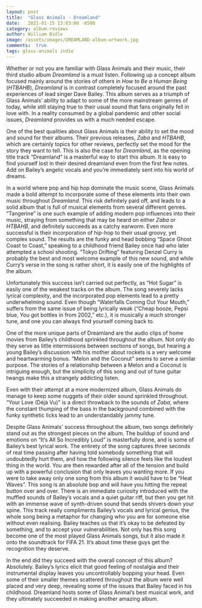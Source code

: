 ```yaml
---
layout: post
title:  "Glass Animals - Dreamland"
date:   2021-01-15 13:03:00 -0500
category: album-reviews
author: William Bidle
image: /assets/images/DREAMLAND-album-artwork.jpg
comments:  true
tags: glass-animals indie
---
```

Whether or not you are familiar with Glass Animals and their music, their third studio album _Dreamland_ is a must listen. Following up a concept album focused mainly around the stories of others in _How to Be a Human Being_ (_HTBAHB_), _Dreamland_ is in contrast completely focused around the past experiences of lead singer Dave Bailey. This album serves as a triumph of Glass Animals’ ability to adapt to some of the more mainstream genres of today, while still staying true to their usual sound that fans originally fell in love with. In a reality consumed by a global pandemic and other social issues, _Dreamland_ provides us with a much needed escape.

One of the best qualities about Glass Animals is their ability to set the mood and sound for their albums. Their previous releases, _Zaba_ and _HTBAHB_, which are certainly topics for other reviews, perfectly set the mood for the story they want to tell. This is also the case for _Dreamland_, as the opening title track “Dreamland” is a masterful way to start this album. It is easy to find yourself lost in their desired dreamland even from the first few notes. Add on Bailey’s angelic vocals and you’re immediately sent into his world of dreams.

In a world where pop and hip hop dominate the music scene, Glass Animals made a bold attempt to incorporate some of these elements into their own music throughout _Dreamland_. This risk definitely paid off, and leads to a solid album that is full of musical elements from several different genres. “Tangerine” is one such example of adding modern pop influences into their music, straying from something that may be heard on either _Zaba_ or _HTBAHB_, and definitely succeeds as a catchy earworm. Even more successful is their incorporation of hip-hop to their usual groovy, yet complex sound. The results are the funky and head bobbing “Space Ghost Coast to Coast,” speaking to a childhood friend Bailey once had who later attempted a school shooting. “Tokyo Drifting” featuring Denzel Curry is probably the best and most welcome example of this new sound, and while Curry’s verse in the song is rather short, it is easily one of the highlights of the album.

Unfortunately this success isn’t carried out perfectly, as “Hot Sugar” is easily one of the weakest tracks on the album. The song severely lacks lyrical complexity, and the incorporated pop elements lead to a pretty underwhelming sound. Even though “Waterfalls Coming Out Your Mouth,” suffers from the same issue of being lyrically weak (“Cheap booze, Pepsi blue, You got bottles in from 2002,” etc.), it is musically a much stronger tune, and one you can always find yourself coming back to.

One of the more unique parts of Dreamland are the audio clips of home movies from Bailey’s childhood sprinkled throughout the album. Not only do they serve as little intermissions between sections of songs, but hearing a young Bailey’s discussion with his mother about rockets is a very welcome and heartwarming bonus. “Melon and the Coconut” seems to serve a similar purpose. The stories of a relationship between a Melon and a Coconut is intriguing enough, but the simplicity of this song and out of tune guitar twangs make this a strangely addicting listen.

Even with their attempt at a more modernized album, Glass Animals do manage to keep some nuggets of their older sound sprinkled throughout. “Your Love (Déjà Vu)” is a direct throwback to the sounds of _Zaba_, where the constant thumping of the bass in the background combined with the funky synthetic licks lead to an understandably jammy tune.

Despite Glass Animals' success throughout the album, two songs definitely stand out as the strongest pieces on the album. The buildup of sound and emotions on “It’s All So Incredibly Loud” is masterfully done, and is some of Bailey’s best lyrical work. The entirety of the song captures three seconds of real time passing after having told somebody something that will undoubtedly hurt them, and how the following silence feels like the loudest thing in the world. You are then rewarded after all of the tension and build up with a powerful conclusion that only leaves you wanting more. If you were to take away only one song from this album it would have to be “Heat Waves”. This song is an absolute bop and will have you hitting the repeat button over and over. There is an immediate curiosity introduced with the muffled sounds of Bailey’s vocals and a quiet guitar riff, but then you get hit with an immense wave of synth-driven sound that sends shivers down your spine. This track really compliments Bailey’s vocals and lyrical genius, the whole song being a metaphor for changing who you are for someone else without even realising. Bailey teaches us that it’s okay to be defeated by something, and to accept your vulnerabilities. Not only has this song become one of the most played Glass Animals songs, but it also made it onto the soundtrack for FIFA 21. It’s about time these guys get the recognition they deserve.

In the end did they succeed with the overall concept of this album? Absolutely. Bailey’s lyrics elicit that good feeling of nostalgia and their instrumental display leaves you uncontrollably bopping your head. Even some of their smaller themes scattered throughout the album were well placed and very deep, revealing some of the issues that Bailey faced in his childhood. Dreamland hosts some of Glass Animal’s best musical work, and they ultimately succeeded in making another amazing album.
